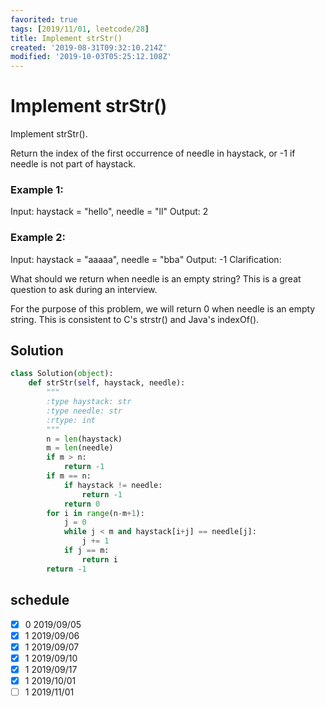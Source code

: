 ```yaml
---
favorited: true
tags: [2019/11/01, leetcode/28]
title: Implement strStr()
created: '2019-08-31T09:32:10.214Z'
modified: '2019-10-03T05:25:12.108Z'
---
```


# Implement strStr()


Implement strStr().

Return the index of the first occurrence of needle in haystack, or -1 if needle is not part of haystack.

### Example 1:

Input: haystack = "hello", needle = "ll"
Output: 2

### Example 2:

Input: haystack = "aaaaa", needle = "bba"
Output: -1
Clarification:

What should we return when needle is an empty string? This is a great question to ask during an interview.

For the purpose of this problem, we will return 0 when needle is an empty string. This is consistent to C's strstr() and Java's indexOf().


## Solution

```python
class Solution(object):
    def strStr(self, haystack, needle):
        """
        :type haystack: str
        :type needle: str
        :rtype: int
        """
        n = len(haystack)
        m = len(needle)
        if m > n:
            return -1
        if m == n:
            if haystack != needle:
                return -1
            return 0
        for i in range(n-m+1):
            j = 0
            while j < m and haystack[i+j] == needle[j]:
                j += 1
            if j == m:
                return i
        return -1
```

## schedule

* [x] 0 2019/09/05
* [x] 1 2019/09/06
* [x] 1 2019/09/07
* [x] 1 2019/09/10
* [x] 1 2019/09/17
* [x] 1 2019/10/01
* [ ] 1 2019/11/01
